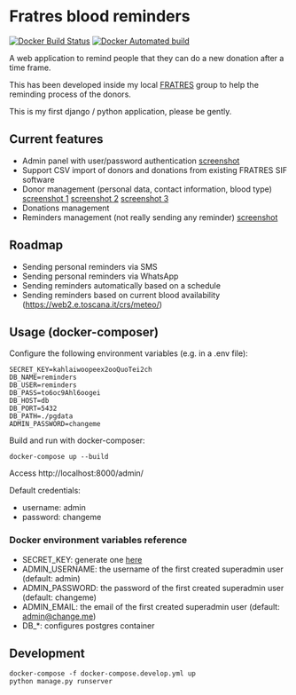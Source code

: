 # Fratres blood reminders

[![Docker Build Status](https://img.shields.io/docker/build/gionn/blood-reminders.svg)](https://hub.docker.com/r/gionn/blood-reminders/)
[![Docker Automated build](https://img.shields.io/docker/automated/gionn/blood-reminders.svg)](https://hub.docker.com/r/gionn/blood-reminders/)

A web application to remind people that they can do a new donation after a time frame.

This has been developed inside my local [FRATRES](http://www.fratres.org) group to help the reminding process of the donors.

This is my first django / python application, please be gently.

## Current features

* Admin panel with user/password authentication [screenshot](screenshots/admin-home.jpeg)
* Support CSV import of donors and donations from existing FRATRES SIF software
* Donor management (personal data, contact information, blood type) [screenshot 1](screenshots/donors-list.jpeg) [screenshot 2](screenshots/donors-edit-1.jpeg) [screenshot 3](screenshots/donors-edit-2.jpeg)
* Donations management
* Reminders management (not really sending any reminder) [screenshot](screenshots/create-reminder.jpeg)

## Roadmap

* Sending personal reminders via SMS
* Sending personal reminders via WhatsApp
* Sending reminders automatically based on a schedule
* Sending reminders based on current blood availability (https://web2.e.toscana.it/crs/meteo/)

## Usage (docker-composer)

Configure the following environment variables (e.g. in a .env file):

```
SECRET_KEY=kahlaiwoopeex2ooQuoTei2ch
DB_NAME=reminders
DB_USER=reminders
DB_PASS=to6oc9Ahl6oogei
DB_HOST=db
DB_PORT=5432
DB_PATH=./pgdata
ADMIN_PASSWORD=changeme
```

Build and run with docker-composer:

    docker-compose up --build

Access http://localhost:8000/admin/

Default credentials:

* username: admin
* password: changeme

### Docker environment variables reference

* SECRET_KEY: generate one [here](https://www.miniwebtool.com/django-secret-key-generator/)
* ADMIN_USERNAME: the username of the first created superadmin user (default: admin)
* ADMIN_PASSWORD: the password of the first created superadmin user (default: changeme)
* ADMIN_EMAIL: the email of the first created superadmin user (default: admin@change.me)
* DB_*: configures postgres container

## Development

    docker-compose -f docker-compose.develop.yml up
    python manage.py runserver
